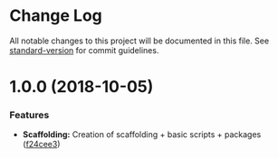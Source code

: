 # Change Log

All notable changes to this project will be documented in this file. See [standard-version](https://github.com/conventional-changelog/standard-version) for commit guidelines.

<a name="1.0.0"></a>
# 1.0.0 (2018-10-05)


### Features

* **Scaffolding:** Creation of scaffolding + basic scripts + packages ([f24cee3](https://gitlab.com/alejoamiras/solidity-boilerplate/commit/f24cee3))

